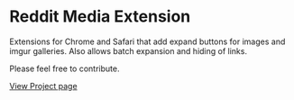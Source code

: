 # Reddit Media Extension
Extensions for Chrome and Safari that add expand buttons for images and imgur galleries. Also allows batch expansion and hiding of links.

Please feel free to contribute.

[View Project page](https://github.com/ljcl/Reddit-Media)